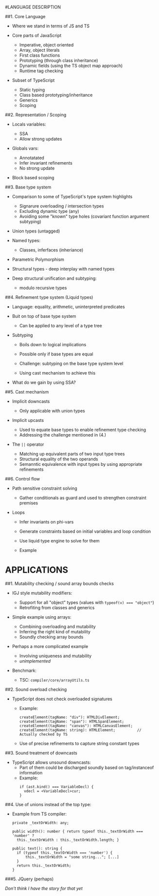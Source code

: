 
#LANGUAGE DESCRIPTION



##1. Core Language
  
  * Where we stand in terms of JS and TS

  * Core parts of JavaScript
    - Imperative, object oriented
    - Array, object literals
    - First class functions
    - Prototyping (through class inheritance)
    - Dynamic fields (using the TS object map approach)
    - Runtime tag checking

  * Subset of TypeScript
    - Static typing
    - Class based prototyping/inheritance
    - Generics
    - Scoping



##2. Representation / Scoping

  * Locals variables: 
    - SSA
    - Allow strong updates

  * Globals vars: 
    - Annotatated
    - Infer invariant refinements
    - No strong update

  * Block based scoping



##3. Base type system 

  * Comparison to some of TypeScript's type system highlights
    - Signarure overloading / intersection types
    - Excluding dynamic type (any)
    - Avoiding some "known" type holes (covariant function argument subtyping)

  * Union types (untagged)

  * Named types:
    - Classes, inferfaces (inheriance)

  * Parametric Polymorphism

  * Structural types - deep interplay with named types

  * Deep structural unification and subtyping:
    - modulo recursive types



##4. Refinement type system (Liquid types)

  * Language: equality, arithmetic, uninterpreted predicates
  
  * Buit on top of base type system
    - Can be applied to any level of a type tree

  * Subtyping
    - Boils down to logical implications
    - Possible only if base types are equal

    - Challenge: subtyping on the base type system level
    - Using cast mechanism to achieve this

  * What do we gain by using SSA?



##5. Cast mechanism

  * Implicit downcasts
    - Only applicable with union types

  * Implicit upcasts
    - Used to equate base types to enable refinement type checking
    - Addressing the challenge mentioned in (4.)

  * The `||` operator
    - Matching up equivalent parts of two input type trees
    - Structural equality of the two operands
    - Semanntic equivalence with input types by using appropriate refinements



##6. Control flow

  * Path sensitive constraint solving
    - Gather conditionals as guard and used to strengthen constraint premises

  * Loops
    - Infer invariants on phi-vars
    - Generate constraints based on initial variables and loop condition
    - Use liquid type engine to solve for them

    - Example 




# APPLICATIONS

##1. Mutability checking / sound array bounds checks
  
  * IGJ style mutability modifiers:
  
    - Support for all "object" types (values with `typeof(v) === "object"`)
    - Retrofiting from classes and generics

  * Simple example using arrays:
  
    - Combining overloading and mutability
    - Inferring the right kind of mutability
    - Soundly checking array bounds

  * Perhaps a more complicated example
  
    - Involving uniqueness and mutability
    - *unimplemented*

  * Benchmark: 
    - TSC: `compiler/core/arrayUtils.ts`



##2. Sound overload checking

  * TypeScript does not check overloaded signatures

    - Example:
      ```
      createElement(tagName: "div"): HTMLDivElement; 
      createElement(tagName: "span"): HTMLSpanElement; 
      createElement(tagName: "canvas"): HTMLCanvasElement; 
      createElement(tagName: string): HTMLElement;          // Actually checked by TS 
      ```

    - Use of precise refinements to capture string constant types



##3. Sound treatment of downcasts

  * TypeScript allows unsound downcasts:
    - Part of them could be discharged soundly based on tag/instanceof
      information
    - Example:
        ```
        if (ast.kind() === VariableDecl) {
          vdecl = <VariableDecl>cur;
        }
        ```



##4. Use of unions instead of the top type:

  * Example from TS compiler:
      ```
      private _textOrWidth: any;

      public width(): number { return typeof this._textOrWidth === 'number' ?
        this._textOrWidth : this._textOrWidth.length; }

      public text(): string {
        if (typeof this._textOrWidth === 'number') {
            this._textOrWidth = "some string..."; [...]
        }
        return this._textOrWidth;
      }
      ```


###5. JQuery (perhaps)

  *Don't think I have the story for that yet*

